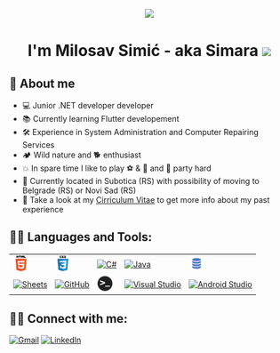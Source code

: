 <p align="center">
<img width="50%" src="https://i.imgur.com/pQsEs1Y.gif" />
</p>
<h1 align="center">I'm Milosav Simić - aka Simara <img src="https://emojis.slackmojis.com/emojis/images/1531849430/4246/blob-sunglasses.gif?1531849430" width="28"/></h1>


## 📖 About me

* 💻 Junior .NET developer developer
* 📚 Currently learning Flutter developement
* 🛠 Experience in System Administration and Computer Repairing Services
* 🏕 Wild nature and 🐕 enthusiast
* 💥 In spare time I like to play ⚽ & 🏀 and 🍺 party hard
* 🏡 Currently located in Subotica (RS) with possibility of moving to Belgrade (RS) or Novi Sad (RS)
* 📝 Take a look at my <a href="https://drive.google.com/file/d/1rfy81kctRUYGMqU5N7DpVP426q7o2IUT/view?usp=sharing">Cirriculum Vitae</a> to get more info about my past experience


## 👨‍💻 Languages and Tools:

<table>
    <tbody>
        <tr>
            <td><a href="#"><img alt="HTML5" title="HTML5" height="28px"
                        src="https://raw.githubusercontent.com/github/explore/80688e429a7d4ef2fca1e82350fe8e3517d3494d/topics/html/html.png" /></a>
            </td>
            <td><a href="#"><img alt="CSS3" title="CSS3" height="28px"
                        src="https://raw.githubusercontent.com/github/explore/80688e429a7d4ef2fca1e82350fe8e3517d3494d/topics/css/css.png" /></a>
            </td>      
            <td><a href="#"><img alt="C#" title="C#" height="28px"
                        src="https://img.icons8.com/color/48/000000/c-sharp-logo.png" /></a></td>
            <td><a href="#"><img alt="Java" title="Java" height="28px"
                        src="https://img.icons8.com/color/48/000000/java-coffee-cup-logo.png" /></a></td>
                        <td><a href="#"><img alt="SQL" title="SQL" height="28px"
                        src="https://raw.githubusercontent.com/github/explore/80688e429a7d4ef2fca1e82350fe8e3517d3494d/topics/sql/sql.png" /></a>
            </td>
        </tr>
        <tr>            
            <td><a href="#"><img alt="Sheets" title="Sheets" height="28px"
                        src="https://img.icons8.com/color/48/000000/google-sheets.png" /></a></td>
            <td><a href="#"><img alt="GitHub" title="GitHub" height="28px"
                        src="https://i.imgur.com/DZgetVv.png" /></a>
            </td>
            <td><a href="#"><img alt="Terminal" title="Terminal" height="28px"
                        src="https://raw.githubusercontent.com/github/explore/80688e429a7d4ef2fca1e82350fe8e3517d3494d/topics/terminal/terminal.png" /></a>
            </td>
            <td><a href="#"><img alt="Visual Studio" title="Visual Studio" height="28px"
                        src="https://img.icons8.com/fluent/48/000000/visual-studio-2019.png" /></a></td>
            <td><a href="#"><img alt="Android Studio" title="Android Studio" height="28px"
                        src="https://i.imgur.com/6nJGNMN.png" /></a></td>
        </tr>
    </tbody>
</table>


## 🙋‍♂️ Connect with me:

<p align="left">
  <a href="mailto:milosavsimic995@gmail.com"><img alt="Gmail" width="110" height="40" src="https://github.com/Xx-Ashutosh-xX/Xx-Ashutosh-xX/blob/master/assets/icons/gmail.png" /></a>
  <a href="https://www.linkedin.com/in/milosav-simic/"><img width="110" height="40" alt="LinkedIn" title="LinkedIn" src="https://github.com/Xx-Ashutosh-xX/Xx-Ashutosh-xX/blob/master/assets/icons/linkedin.png"/></a>
</p>

